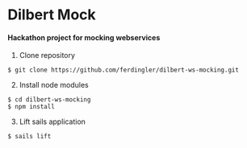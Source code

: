 # Dilbert Mock
#### Hackathon project for mocking webservices

1. Clone repository 

```
$ git clone https://github.com/ferdingler/dilbert-ws-mocking.git
```

2. Install node modules

```
$ cd dilbert-ws-mocking
$ npm install
```

3. Lift sails application
 
```
$ sails lift
```